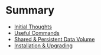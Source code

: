 # Summary

* [Initial Thoughts](initial_thoughts.md)
* [Useful Commands](useful_commands.md)
* [Shared & Persistent Data Volume](shared_and_persistent_data_volume.md)
* [Installation & Upgrading](installation_and_upgrading.md)


